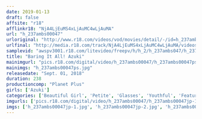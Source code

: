 ```yaml
---
date: 2019-01-13
draft: false
affsite: "r18"
afflinkr18: "NjA4LjEuMS4xLjAuMC4wLjAuMA"
url: "h_237ambs00047"
urloriginal: "http://www.r18.com/videos/vod/movies/detail/-/id=h_237ambs00047"
urlfinal: "http://media.r18.com/track/NjA4LjEuMS4xLjAuMC4wLjAuMA/videos/vod/movies/detail/-/id=h_237ambs00047"
samplevid: "awspv3001.r18.com/litevideo/freepv/h/h_2/h_237ambs047/h_237ambs047_dmb_w.mp4"
title: "Baring It All! Azuki"
mainimgurl: "pics.r18.com/digital/video/h_237ambs00047/h_237ambs00047ps.jpg"
mainimgs: "h_237ambs00047ps.jpg"
releasedate: "Sept. 01, 2018"
duration: 238
productioncomp: "Planet Plus"
girls: ['Azuki']
categories: ['Beautiful Girl', 'Petite', 'Glasses', 'Youthful', 'Featured Actress', 'Creampie', 'Hi-Def', 'Actress Best Compilation']
imgurls: ['pics.r18.com/digital/video/h_237ambs00047/h_237ambs00047jp-1.jpg', 'pics.r18.com/digital/video/h_237ambs00047/h_237ambs00047jp-2.jpg', 'pics.r18.com/digital/video/h_237ambs00047/h_237ambs00047jp-3.jpg', 'pics.r18.com/digital/video/h_237ambs00047/h_237ambs00047jp-4.jpg', 'pics.r18.com/digital/video/h_237ambs00047/h_237ambs00047jp-5.jpg', 'pics.r18.com/digital/video/h_237ambs00047/h_237ambs00047jp-6.jpg', 'pics.r18.com/digital/video/h_237ambs00047/h_237ambs00047jp-7.jpg', 'pics.r18.com/digital/video/h_237ambs00047/h_237ambs00047jp-8.jpg', 'pics.r18.com/digital/video/h_237ambs00047/h_237ambs00047jp-9.jpg', 'pics.r18.com/digital/video/h_237ambs00047/h_237ambs00047jp-10.jpg', 'pics.r18.com/digital/video/h_237ambs00047/h_237ambs00047jp-11.jpg', 'pics.r18.com/digital/video/h_237ambs00047/h_237ambs00047jp-12.jpg', 'pics.r18.com/digital/video/h_237ambs00047/h_237ambs00047jp-13.jpg', 'pics.r18.com/digital/video/h_237ambs00047/h_237ambs00047jp-14.jpg', 'pics.r18.com/digital/video/h_237ambs00047/h_237ambs00047jp-15.jpg', 'pics.r18.com/digital/video/h_237ambs00047/h_237ambs00047jp-16.jpg', 'pics.r18.com/digital/video/h_237ambs00047/h_237ambs00047jp-17.jpg', 'pics.r18.com/digital/video/h_237ambs00047/h_237ambs00047jp-18.jpg', 'pics.r18.com/digital/video/h_237ambs00047/h_237ambs00047jp-19.jpg', 'pics.r18.com/digital/video/h_237ambs00047/h_237ambs00047jp-20.jpg']
imgs: ['h_237ambs00047jp-1.jpg', 'h_237ambs00047jp-2.jpg', 'h_237ambs00047jp-3.jpg', 'h_237ambs00047jp-4.jpg', 'h_237ambs00047jp-5.jpg', 'h_237ambs00047jp-6.jpg', 'h_237ambs00047jp-7.jpg', 'h_237ambs00047jp-8.jpg', 'h_237ambs00047jp-9.jpg', 'h_237ambs00047jp-10.jpg', 'h_237ambs00047jp-11.jpg', 'h_237ambs00047jp-12.jpg', 'h_237ambs00047jp-13.jpg', 'h_237ambs00047jp-14.jpg', 'h_237ambs00047jp-15.jpg', 'h_237ambs00047jp-16.jpg', 'h_237ambs00047jp-17.jpg', 'h_237ambs00047jp-18.jpg', 'h_237ambs00047jp-19.jpg', 'h_237ambs00047jp-20.jpg']
---
```

